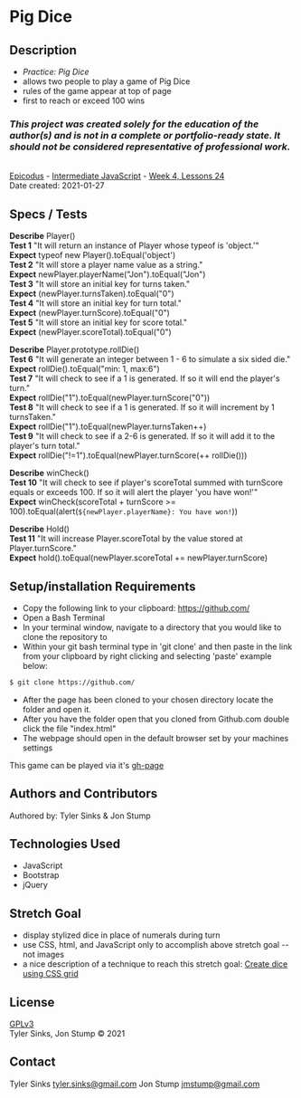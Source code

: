 # Pig Dice

## Description
* _Practice: Pig Dice_  
* allows two people to play a game of Pig Dice
* rules of the game appear at top of page
* first to reach or exceed 100 wins

### _This project was created solely for the education of the author(s) and is not in a complete or portfolio-ready state. It should not be considered representative of professional work._
\
[Epicodus](https://www.epicodus.com/) - [Intermediate JavaScript](https://www.learnhowtoprogram.com/intermediate-javascript) - [Week 4, Lessons 24](https://www.learnhowtoprogram.com/intermediate-javascript/object-oriented-javascript/score-of-choice-two-day-project)
\
Date created: 2021-01-27

## Specs / Tests

**Describe** Player()
<br/>
**Test 1** "It will return an instance of Player whose typeof is 'object.'"
<br/>
**Expect** typeof new Player().toEqual('object')
<br/>
**Test 2** "It will store a player name value as a string."
<br/>
**Expect** newPlayer.playerName("Jon").toEqual("Jon")
<br/>
**Test 3** "It will store an initial key for turns taken."
<br/>
**Expect** (newPlayer.turnsTaken).toEqual("0")
<br/>
**Test 4** "It will store an initial key for turn total."
<br/>
**Expect** (newPlayer.turnScore).toEqual("0")
<br/>
**Test 5** "It will store an initial key for score total."
<br/>
**Expect** (newPlayer.scoreTotal).toEqual("0")

**Describe** Player.prototype.rollDie()
<br/>
**Test 6** "It will generate an integer between 1 - 6 to simulate a six sided die."
<br/>
**Expect** rollDie().toEqual("min: 1, max:6")
<br/>
**Test 7** "It will check to see if a 1 is generated. If so it will end the player's turn." 
<br/>
**Expect** rollDie("1").toEqual(newPlayer.turnScore("0"))
<br/>
**Test 8** "It will check to see if a 1 is generated. If so it will increment by 1 turnsTaken." 
<br/>
**Expect** rollDie("1").toEqual(newPlayer.turnsTaken++)
<br/>
**Test 9** "It will check to see if a 2-6 is generated. If so it will add it to the player's turn total."
<br/>
**Expect** rollDie("!=1").toEqual(newPlayer.turnScore(++ rollDie()))

**Describe** winCheck()
<br/>
**Test 10** "It will check to see if player's scoreTotal summed with turnScore equals or exceeds 100. If so it will alert the player 'you have won!'"
<br/>
**Expect** winCheck(scoreTotal + turnScore >= 100).toEqual(alert(`${newPlayer.playerName}: You have won!`))

**Describe** Hold()
<br/>
**Test 11** "It will increase Player.scoreTotal by the value stored at Player.turnScore."
<br/>
**Expect** hold().toEqual(newPlayer.scoreTotal += newPlayer.turnScore)

## Setup/installation Requirements

* Copy the following link to your clipboard: https://github.com/
* Open a Bash Terminal
* In your terminal window, navigate to a directory that you would like to clone the repository to
* Within your git bash terminal type in 'git clone' and then paste in the link from your clipboard by right clicking and selecting 'paste' example below:
```bash
$ git clone https://github.com/
```
* After the page has been cloned to your chosen directory locate the folder and open it.
* After you have the folder open that you cloned from Github.com double click the file "index.html"
* The webpage should open in the default browser set by your machines settings

This game can be played via it's [gh-page](https://.github.io/)

## Authors and Contributors
Authored by: Tyler Sinks & Jon Stump

## Technologies Used
* JavaScript
* Bootstrap
* jQuery

## Stretch Goal
* display stylized dice in place of numerals during turn
* use CSS, html, and JavaScript only to accomplish above stretch goal -- not images
* a nice description of a technique to reach this stretch goal: [Create dice using CSS grid](https://dev.to/ekeijl/creating-dice-using-css-grid-j4)

## License
[GPLv3](https://choosealicense.com/licenses/gpl-3.0/)\
Tyler Sinks, Jon Stump &copy; 2021

## Contact
Tyler Sinks   tyler.sinks@gmail.com
Jon Stump jmstump@gmail.com